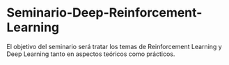 # Seminario-Deep-Reinforcement-Learning

El objetivo del seminario será tratar los temas de Reinforcement Learning y Deep Learning tanto en aspectos teóricos como prácticos.
